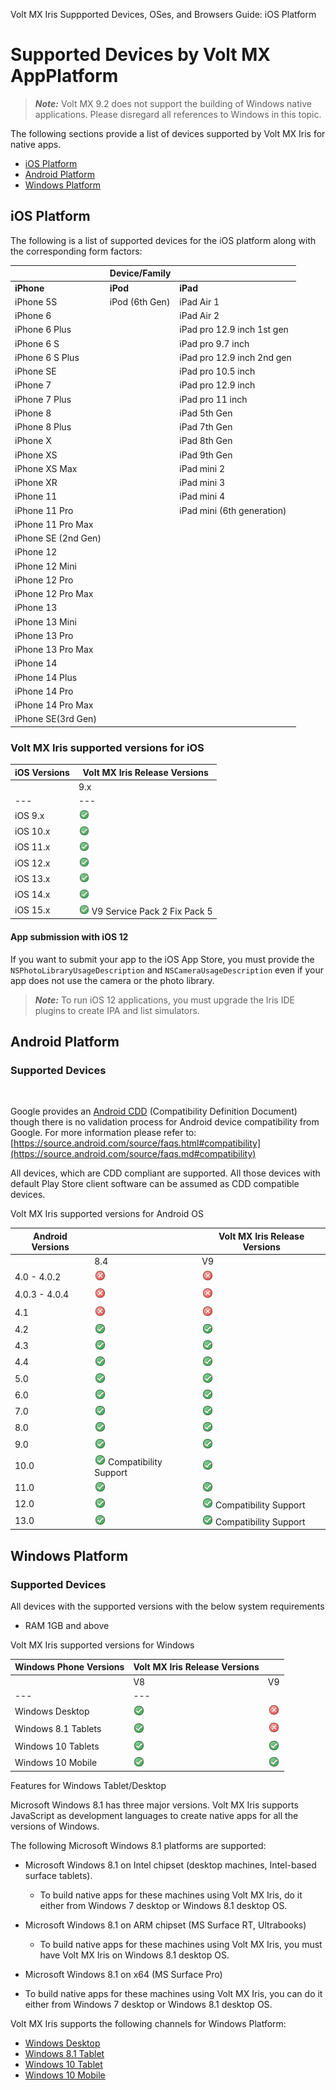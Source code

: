                              

Volt MX  Iris Suppported Devices, OSes, and Browsers Guide: iOS Platform

Supported Devices by Volt MX AppPlatform
========================================

> **_Note:_** Volt MX 9.2 does not support the building of Windows native applications. Please disregard all references to Windows in this topic.

The following sections provide a list of devices supported by Volt MX Iris for native apps.

*   [iOS Platform](#ios-platform)
*   [Android Platform](#android-platform)
*   [Windows Platform](#windows-platform)

iOS Platform
------------

The following is a list of supported devices for the iOS platform along with the corresponding form factors:

  
| | Device/Family  |  |
| --- | --- | --- | 
|    <b>iPhone</b> | <b>iPod</b>  | <b>iPad</b>  | 
|iPhone 5S |iPod (6th Gen) |iPad Air 1 |
|iPhone 6 | | iPad Air 2|
|iPhone 6 Plus | |iPad pro 12.9 inch 1st gen |
|iPhone 6 S| | iPad pro 9.7 inch|
|iPhone 6 S Plus | |iPad pro 12.9 inch 2nd gen |
|iPhone SE | |iPad pro 10.5 inch |
|iPhone 7 | |iPad pro 12.9 inch |
|iPhone 7 Plus| |iPad pro 11 inch |
|iPhone 8 | |iPad 5th Gen |
|iPhone 8 Plus | |iPad 7th Gen |
|iPhone X | |iPad 8th Gen |
|iPhone XS | |iPad 9th Gen |
|iPhone XS Max | |iPad mini 2 |
|iPhone XR | |iPad mini 3 |
|iPhone 11 | |iPad mini 4 |
|iPhone 11 Pro | |iPad mini (6th generation) |
|iPhone 11 Pro Max | | |
|iPhone SE (2nd Gen) | | |
|iPhone 12 | | |
|iPhone 12 Mini| | |
|iPhone 12 Pro | | |
|iPhone 12 Pro Max | | |
|iPhone 13| | |
|iPhone 13 Mini | | |
|iPhone 13 Pro | | |
|iPhone 13 Pro Max| | |
|iPhone 14 | | |
|iPhone 14 Plus| | |
|iPhone 14 Pro | | |
|iPhone 14 Pro Max | | |
|iPhone SE(3rd Gen) | | |



### Volt MX Iris supported versions for iOS

  
| iOS Versions | Volt MX Iris Release Versions |
| --- | --- | 
|     | 9.x  | 
| --- | --- |
| iOS 9.x | ![](Resources/Images/yes_17x17.png) | 
| iOS 10.x | ![](Resources/Images/yes_17x17.png) |
| iOS 11.x | ![](Resources/Images/yes_17x17.png) | 
| iOS 12.x | ![](Resources/Images/yes_17x17.png) | 
| iOS 13.x | ![](Resources/Images/yes_17x17.png) | 
| iOS 14.x | ![](Resources/Images/yes_17x17.png)  | 
| iOS 15.x | ![](Resources/Images/yes_17x17.png) V9 Service Pack 2 Fix Pack 5  |


#### App submission with iOS 12

If you want to submit your app to the iOS App Store, you must provide the `NSPhotoLibraryUsageDescription` and `NSCameraUsageDescription` even if your app does not use the camera or the photo library.

> **_Note:_** To run iOS 12 applications, you must upgrade the Iris IDE plugins to create IPA and list simulators.

Android Platform
----------------

### Supported Devices

 

Google provides an [Android CDD](https://source.android.com/compatibility/cdd.md) (Compatibility Definition Document) though there is no validation process for Android device compatibility from Google. For more information please refer to: [https://source.android.com/source/faqs.html#compatibility](https://source.android.com/source/faqs.md#compatibility)

All devices, which are CDD compliant are supported. All those devices with default Play Store client software can be assumed as CDD compatible devices.

Volt MX  Iris supported versions for Android OS

| Android Versions |   | Volt MX Iris Release Versions |
| --- | --- | --- | 
|  | 8.4 |  V9|   | 
| 4.0 - 4.0.2 | ![](Resources/Images/no.png) | ![](Resources/Images/no.png) | 
| 4.0.3 - 4.0.4 | ![](Resources/Images/no.png) | ![](Resources/Images/no.png) | 
| 4.1 | ![](Resources/Images/no.png) | ![](Resources/Images/no.png) | 
| 4.2 | ![](Resources/Images/yes.png) | ![](Resources/Images/yes.png) | 
| 4.3 | ![](Resources/Images/yes.png) | ![](Resources/Images/yes.png) |
| 4.4 | ![](Resources/Images/yes.png) | ![](Resources/Images/yes.png) |
| 5.0 | ![](Resources/Images/yes.png) | ![](Resources/Images/yes.png) |
| 6.0 | ![](Resources/Images/yes.png) | ![](Resources/Images/yes.png) |
| 7.0 | ![](Resources/Images/yes.png) | ![](Resources/Images/yes.png) |
| 8.0 | ![](Resources/Images/yes.png) | ![](Resources/Images/yes.png) |
| 9.0 | ![](Resources/Images/yes.png) | ![](Resources/Images/yes.png) |
| 10.0 | ![](Resources/Images/yes.png) Compatibility Support | ![](Resources/Images/yes.png)
| 11.0 | ![](Resources/Images/yes.png)  | ![](Resources/Images/yes.png) 
| 12.0 | ![](Resources/Images/yes.png)  | ![](Resources/Images/yes.png) Compatibility Support
| 13.0 | ![](Resources/Images/yes.png)  | ![](Resources/Images/yes.png) Compatibility Support


Windows Platform
----------------

### Supported Devices

All devices with the supported versions with the below system requirements

*   RAM 1GB and above

Volt MX  Iris supported versions for Windows

| Windows Phone Versions | Volt MX Iris Release Versions |   |
| --- | --- | --- |
| | V8  | V9 |
| --- | --- |
| Windows Desktop | ![](Resources/Images/yes.png) | ![](Resources/Images/no.png) |
| Windows 8.1 Tablets | ![](Resources/Images/yes.png) | ![](Resources/Images/no.png) |
| Windows 10 Tablets | ![](Resources/Images/yes.png) | ![](Resources/Images/yes.png) |
| Windows 10 Mobile | ![](Resources/Images/yes.png) | ![](Resources/Images/yes.png) |

Features for Windows Tablet/Desktop

Microsoft Windows 8.1 has three major versions. Volt MX Iris supports JavaScript as development languages to create native apps for all the versions of Windows.

The following Microsoft Windows 8.1 platforms are supported:

*   Microsoft Windows 8.1 on Intel chipset (desktop machines, Intel-based surface tablets).  
    *   To build native apps for these machines using Volt MX Iris, do it either from Windows 7 desktop or Windows 8.1 desktop OS.
*   Microsoft Windows 8.1 on ARM chipset (MS Surface RT, Ultrabooks)  
    *   To build native apps for these machines using Volt MX Iris, you must have Volt MX Iris on Windows 8.1 desktop OS.
*   Microsoft Windows 8.1 on x64 (MS Surface Pro)  
    

*   To build native apps for these machines using Volt MX Iris, you can do it either from Windows 7 desktop or Windows 8.1 desktop OS.

Volt MX  Iris supports the following channels for Windows Platform:

*   [Windows Desktop](Windows_Platforms_Support.md#windows-desktop)
*   [Windows 8.1 Tablet](Windows_Platforms_Support.md#windows-8-1-tablet)
*   [Windows 10 Tablet](Windows_Platforms_Support.md#windows-10-tablet)
*   [Windows 10 Mobile](Windows_Platforms_Support.md#windows-10-mobile)
